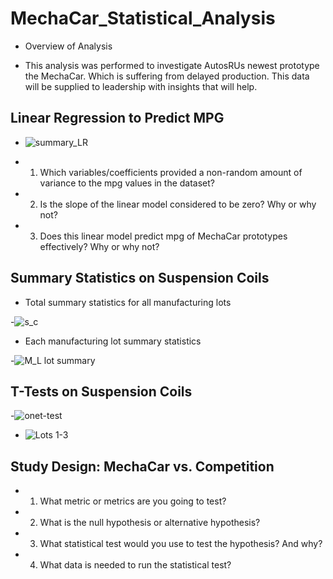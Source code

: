 # MechaCar_Statistical_Analysis

- Overview of Analysis

- This analysis was performed to investigate AutosRUs newest prototype the MechaCar. Which is suffering from delayed production. This data will be supplied to leadership with insights that will help.

## Linear Regression to Predict MPG
- ![summary_LR](https://user-images.githubusercontent.com/113808332/221390272-f33e1f3f-178b-40a7-812c-e858d5147911.png)






- 1. Which variables/coefficients provided a non-random amount of variance to the mpg values in the dataset?

- 2. Is the slope of the linear model considered to be zero? Why or why not?

- 3. Does this linear model predict mpg of MechaCar prototypes effectively? Why or why not?



## Summary Statistics on Suspension Coils


- Total summary statistics for all manufacturing lots


-![s_c](https://user-images.githubusercontent.com/113808332/221390630-50cd25fb-e906-4675-8d27-cd41c2869930.png)



- Each manufacturing lot summary statistics


-![M_L lot summary](https://user-images.githubusercontent.com/113808332/221390766-a31a2530-02f4-4c57-8558-6692d9074cb3.png)



## T-Tests on Suspension Coils

-![onet-test](https://user-images.githubusercontent.com/113808332/221391095-2830ec84-2077-410f-ac4f-cf24c84d1f53.png)




- ![Lots 1-3](https://user-images.githubusercontent.com/113808332/221391305-a6792df5-2ac0-46c1-b7f7-418a470f63e5.png)





## Study Design: MechaCar vs. Competition

- 1. What metric or metrics are you going to test?

- 2. What is the null hypothesis or alternative hypothesis?

- 3. What statistical test would you use to test the hypothesis? And why?

- 4. What data is needed to run the statistical test?

